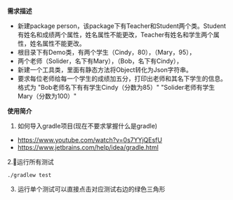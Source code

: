 **需求描述**
* 新建package person，该package下有Teacher和Student两个类。Student有姓名和成绩两个属性，姓名属性不能更改，Teacher有姓名和学生两个属性，姓名属性不能更改。
* 根目录下有Demo类，有两个学生（Cindy，80），（Mary，95），
* 两个老师（Solider，名下有Mary），（Bob，名下有Cindy），
* 新建一个工具类，里面有静态方法将Object转化为Json字符串。
* 要求每位老师给每一个学生的成绩加五分，打印出老师和其名下学生的信息。格式为
"Bob老师名下有有学生Cindy（分数为85）"
"Solider老师有学生Mary（分数为100）"

**使用简介**  
1. 如何导入gradle项目(现在不要求掌握什么是gradle)
- https://www.youtube.com/watch?v=0s7YYjQEsfU
- https://www.jetbrains.com/help/idea/gradle.html

2.运行所有测试  
```
./gradlew test
```
3. 运行单个测试可以直接点击对应测试右边的绿色三角形
